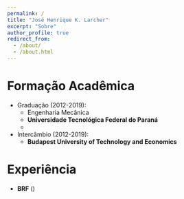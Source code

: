 ```yaml
---
permalink: /
title: "José Henrique K. Larcher"
excerpt: "Sobre"
author_profile: true
redirect_from: 
  - /about/
  - /about.html
---
```


# Formação Acadêmica
- Graduação (2012-2019): 
  - Engenharia Mecânica
  - **Universidade Tecnológica Federal do Paraná**
  - 
- Intercâmbio (2012-2019): 
  - **Budapest University of Technology and Economics**

# Experiência
 - **BRF** ()


